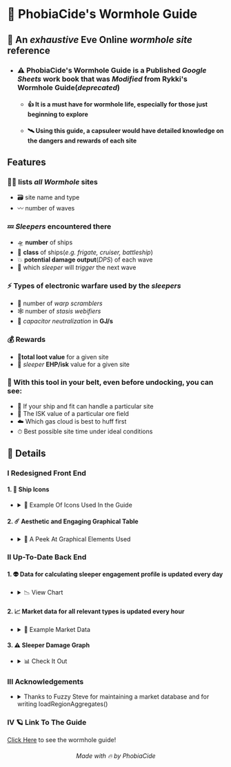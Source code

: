 # 💋 PhobiaCide's Wormhole Guide

## 🌌 An *exhaustive* **Eve Online** *wormhole site* **reference**
  - ### ⚠️ PhobiaCide's Wormhole Guide is a **Published** *Google Sheets* **work book** that was *Modified* from **Rykki's Wormhole Guide**(*deprecated*)
    - #### 👍 It is a **must have** for wormhole life, especially for those just **beginning to explore**
    - #### 🛰 Using this guide, a capsuleer would have detailed knowledge on the dangers and rewards of each site

## Features

### 👨‍🚀 lists *all Wormhole* sites
  - 🗃️ site name and type
  - 〰️ number of waves
### 💤 *Sleepers* encountered there
  - 🛸 **number** of ships
  - 🦀 **class** of ships(*e.g. frigate, cruiser, battleship*)
  - 💥 **potential damage output**(*DPS*) of each wave
  - 🔫 which *sleeper* will *trigger* the next wave
### ⚡ Types of electronic warfare used by the *sleepers* 
  - 🍳 number of *warp scramblers*
  - 🕸️ number of *stasis webifiers* 
  - 🔋 *capacitor neutralization* in **GJ/s**
### 💰 Rewards
  - 💎**total loot value** for a given site 
  - 👾 *sleeper* **EHP/isk** value for a given site
   


### 💺 With this tool in your belt, even before undocking, you can see:

- 🔮 If your ship and fit can handle a particular site
- 💎 The ISK value of a particular ore field
- ☁️ Which gas cloud is best to huff first
- ⏱ Best possible site time under ideal conditions

## 🌠 Details

### I Redesigned Front End

#### 1. 🚀 Ship Icons

  - <details>

    <summary>🎯 Example Of Icons Used In the Guide</summary>

    ![ShipIcons](images/shipIcons.png)

  </details>

#### 2. ☄️ Aesthetic and Engaging Graphical Table

  - <details>

    <summary>🍭 A Peek At Graphical Elements Used</summary>

    ![Graphical Table](images/tableUI.png)

  </details>

### II Up-To-Date Back End

#### 1. 👽 Data for calculating sleeper engagement profile is updated every day

  - <details>

    <summary>📉 View Chart</summary>

    #### Some Key Columns From The Chart:

    |Figure|Definition|
    |------|----------|
    |Scram|Points of scram and range|
    |Web|Quantity of webs and optimal range|
    |Neut|Rate of capacitor neutralization and optimal range|
    |RRep|Rate of remote repair and optimal range|
    |Sig|The signature radius of the ship|
    |Speed|The sleeper's top speed when not at orbit range|
    |Distance|The sleeper's preferred distance at which to orbit|
    |Velocity|The speed the sleeper will burn while orbiting|

    ![Full Table](images/fullTable.png)

  </details>

#### 2. 📈 Market data for all relevant types is updated every hour

  - <details>

    <summary>🧮 Example Market Data</summary>

    ![Market Data](images/marketValues.png)

  </details>

#### 3. ⚠️ Sleeper Damage Graph

  - <details>

    <summary>📊 Check It Out</summary>

    The following graph is included in the guide and is actively calculated based on the data received from esi.evetech.net.

    ![Damage Graph](images/sleeperDamageChart.png)

  </details>

### III Acknowledgements

- <details>

    <summary>Thanks to Fuzzy Steve for maintaining a market database and for writing loadRegionAggregates()</summary>

    ```js
    /**
    * @function
    * @alias loadRegionAggregates()
    * @summary Requests aggregated market data from market.fuzzwork.co.uk for a given list of type Ids
    * @param {array} dirtyTypeIds - must be 2-dimensional
    * @param {number} [regionId = 10000002]
    * @throws Will throw an error if dirtyTypeIds is undefined
    *
    * @returns {array} Market data for the given types
    */
    function loadRegionAggregates(dirtyTypeIds, regionId = 10000002) {
      try {
        if (typeof dirtyTypeIds == `undefined`) {
          throw `Need a list of typeids`;
        }

        const prices = [];
        const cleanTypeIds = [];

        const url = `https://market.fuzzwork.co.uk/aggregates/?region=${regionId}&types=`;
        const options = { method: `get`, payload: `` };

        dirtyTypeIds.forEach(row => {
          row.forEach(cell => {
          if (typeof cell === "number") {
            cleanTypeIds.push(cell);
          }
        });
      });

      prices.push([
        "Buy volume",
        "Buy Weighted Average",
        "Max Buy",
        "Min Buy",
        "Buy Std Dev",
        "Median Buy",
        "Percentile Buy Price",
        "Sell volume",
        "Sell Weighted Average",
        "Max sell",
        "Min Sell",
        "Sell Std Dev",
        "Median Sell",
        "Percentile Sell Price",
      ]);

      function spliceChunks(array, chunkSize) {
        const result = [];
        while (array.length > 0) {
          const chunk = array.splice(0, chunkSize);
          result.push(chunk);
        }
        return result;
      }

      const chunkSize = 100;
      const chunkedArray = spliceChunks(cleanTypeIds, chunkSize);
      chunkedArray.forEach(chunk => {
        Utilities.sleep(Math.random() * 200);
        const urlTypes = chunk.join(",").replace(/,$/, "");
        const json = JSON.parse(
          UrlFetchApp.fetch(url + urlTypes, options).getContentText(),
        );
        if (json) {
          chunk.forEach(entry => {
            const price = [
              parseInt(json[entry].buy.volume),
              parseInt(json[entry].buy.weightedAverage),
              parseFloat(json[entry].buy.max),
              parseFloat(json[entry].buy.min),
              parseFloat(json[entry].buy.stddev),
              parseFloat(json[entry].buy.median),
              parseFloat(json[entry].buy.percentile),
              parseInt(json[entry].sell.volume),
              parseFloat(json[entry].sell.weightedAverage),
              parseFloat(json[entry].sell.max),
              parseFloat(json[entry].sell.min),
              parseFloat(json[entry].sell.stddev),
              parseFloat(json[entry].sell.median),
              parseFloat(json[entry].sell.percentile),
            ];
            prices.push(price);
          });
        }
      });
    } catch (error) {
      // TODO (developer) Handle Exception
      console.error(`loadRegionAggregates() failed with error:
        ${error.message}.`,
      );
    } finally {
      return prices;
    }
  }
  ```
</details>

### IV 🪐 Link To The Guide

<a href="https://docs.google.com/spreadsheets/d/e/2PACX-1vSskkG0Lr8YTU1Qz1XrXGlIpqnHZsJePh9ipr1e2qUsmfVu8tzn0NNzAOeM7_omWbHxzWtQ5gO7V1SH/pubhtml">Click Here</a> to see the wormhole guide!

<div align="center"><h6>Made with 🔥 by PhobiaCide</h6></div>
